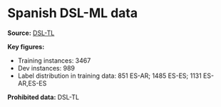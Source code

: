 # Spanish DSL-ML data

**Source:** [DSL-TL](https://github.com/languagetechnologylab/dsl-tl)

**Key figures:**
- Training instances: 3467
- Dev instances: 989
- Label distribution in training data: 851 ES-AR; 1485 ES-ES; 1131 ES-AR,ES-ES

**Prohibited data:** DSL-TL
